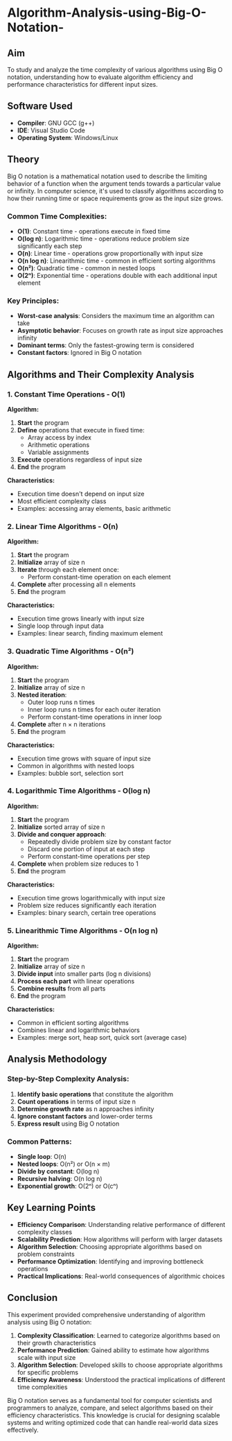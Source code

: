 # Algorithm-Analysis-using-Big-O-Notation-

## Aim
To study and analyze the time complexity of various algorithms using Big O notation, understanding how to evaluate algorithm efficiency and performance characteristics for different input sizes.

## Software Used
- **Compiler**: GNU GCC (g++)
- **IDE**: Visual Studio Code
- **Operating System**: Windows/Linux

## Theory
Big O notation is a mathematical notation used to describe the limiting behavior of a function when the argument tends towards a particular value or infinity. In computer science, it's used to classify algorithms according to how their running time or space requirements grow as the input size grows.

### Common Time Complexities:
- **O(1)**: Constant time - operations execute in fixed time
- **O(log n)**: Logarithmic time - operations reduce problem size significantly each step
- **O(n)**: Linear time - operations grow proportionally with input size
- **O(n log n)**: Linearithmic time - common in efficient sorting algorithms
- **O(n²)**: Quadratic time - common in nested loops
- **O(2ⁿ)**: Exponential time - operations double with each additional input element

### Key Principles:
- **Worst-case analysis**: Considers the maximum time an algorithm can take
- **Asymptotic behavior**: Focuses on growth rate as input size approaches infinity
- **Dominant terms**: Only the fastest-growing term is considered
- **Constant factors**: Ignored in Big O notation

## Algorithms and Their Complexity Analysis

### 1. Constant Time Operations - O(1)

**Algorithm:**
1. **Start** the program
2. **Define** operations that execute in fixed time:
   - Array access by index
   - Arithmetic operations
   - Variable assignments
3. **Execute** operations regardless of input size
4. **End** the program

**Characteristics:**
- Execution time doesn't depend on input size
- Most efficient complexity class
- Examples: accessing array elements, basic arithmetic

### 2. Linear Time Algorithms - O(n)

**Algorithm:**
1. **Start** the program
2. **Initialize** array of size n
3. **Iterate** through each element once:
   - Perform constant-time operation on each element
4. **Complete** after processing all n elements
5. **End** the program

**Characteristics:**
- Execution time grows linearly with input size
- Single loop through input data
- Examples: linear search, finding maximum element

### 3. Quadratic Time Algorithms - O(n²)

**Algorithm:**
1. **Start** the program
2. **Initialize** array of size n
3. **Nested iteration**:
   - Outer loop runs n times
   - Inner loop runs n times for each outer iteration
   - Perform constant-time operations in inner loop
4. **Complete** after n × n iterations
5. **End** the program

**Characteristics:**
- Execution time grows with square of input size
- Common in algorithms with nested loops
- Examples: bubble sort, selection sort

### 4. Logarithmic Time Algorithms - O(log n)

**Algorithm:**
1. **Start** the program
2. **Initialize** sorted array of size n
3. **Divide and conquer approach**:
   - Repeatedly divide problem size by constant factor
   - Discard one portion of input at each step
   - Perform constant-time operations per step
4. **Complete** when problem size reduces to 1
5. **End** the program

**Characteristics:**
- Execution time grows logarithmically with input size
- Problem size reduces significantly each iteration
- Examples: binary search, certain tree operations

### 5. Linearithmic Time Algorithms - O(n log n)

**Algorithm:**
1. **Start** the program
2. **Initialize** array of size n
3. **Divide input** into smaller parts (log n divisions)
4. **Process each part** with linear operations
5. **Combine results** from all parts
6. **End** the program

**Characteristics:**
- Common in efficient sorting algorithms
- Combines linear and logarithmic behaviors
- Examples: merge sort, heap sort, quick sort (average case)

## Analysis Methodology

### Step-by-Step Complexity Analysis:
1. **Identify basic operations** that constitute the algorithm
2. **Count operations** in terms of input size n
3. **Determine growth rate** as n approaches infinity
4. **Ignore constant factors** and lower-order terms
5. **Express result** using Big O notation

### Common Patterns:
- **Single loop**: O(n)
- **Nested loops**: O(n²) or O(n × m)
- **Divide by constant**: O(log n)
- **Recursive halving**: O(n log n)
- **Exponential growth**: O(2ⁿ) or O(cⁿ)

## Key Learning Points

- **Efficiency Comparison**: Understanding relative performance of different complexity classes
- **Scalability Prediction**: How algorithms will perform with larger datasets
- **Algorithm Selection**: Choosing appropriate algorithms based on problem constraints
- **Performance Optimization**: Identifying and improving bottleneck operations
- **Practical Implications**: Real-world consequences of algorithmic choices

## Conclusion

This experiment provided comprehensive understanding of algorithm analysis using Big O notation:

1. **Complexity Classification**: Learned to categorize algorithms based on their growth characteristics
2. **Performance Prediction**: Gained ability to estimate how algorithms scale with input size
3. **Algorithm Selection**: Developed skills to choose appropriate algorithms for specific problems
4. **Efficiency Awareness**: Understood the practical implications of different time complexities

Big O notation serves as a fundamental tool for computer scientists and programmers to analyze, compare, and select algorithms based on their efficiency characteristics. This knowledge is crucial for designing scalable systems and writing optimized code that can handle real-world data sizes effectively.
